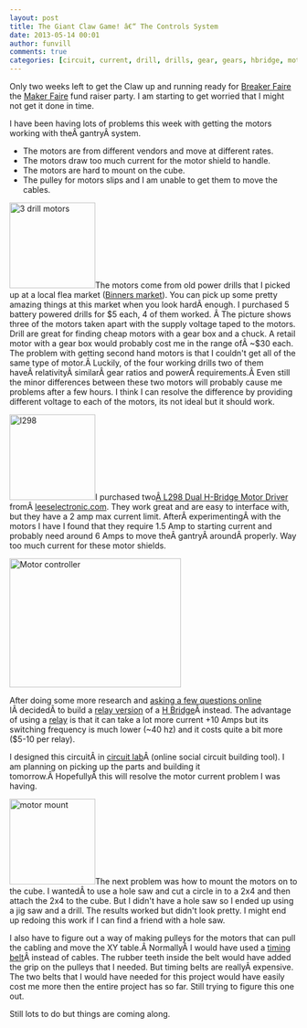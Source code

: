 ```yaml
---
layout: post
title: The Giant Claw Game! â€“ The Controls System 
date: 2013-05-14 00:01
author: funvill
comments: true
categories: [circuit, current, drill, drills, gear, gears, hbridge, motors, Projects, pulley, relay]
---
```

Only two weeks left to get the Claw up and running ready for <a href="http://vancouver.makerfaire.ca/breaker-faire-may-25th/">Breaker Faire</a> the <a href="http://vancouver.makerfaire.ca/">Maker Faire</a> fund raiser party. I am starting to get worried that I might not get it done in time.

I have been having lots of problems this week with getting the motors working with theÂ gantryÂ system.
<ul>
	<li>The motors are from different vendors and move at different rates.</li>
	<li>The motors draw too much current for the motor shield to handle.</li>
	<li>The motors are hard to mount on the cube.</li>
	<li>The pulley for motors slips and I am unable to get them to move the cables.</li>
</ul>
<a href="http://www.abluestar.com/blog/wp-content/uploads/2013/05/2013-05-05-17.32.27.jpg"><img class="size-thumbnail wp-image-3288 alignright" alt="3 drill motors" src="http://www.abluestar.com/blog/wp-content/uploads/2013/05/2013-05-05-17.32.27-150x150.jpg" width="150" height="150" /></a>The motors come from old power drills that I picked up at a local flea market (<a href="http://www.welcometoeastvan.com/2011/09/binners-market-dtes/">Binners market</a>). You can pick up some pretty amazing things at this market when you look hardÂ enough. I purchased 5 battery powered drills for $5 each, 4 of them worked. Â The picture shows three of the motors taken apart with the supply voltage taped to the motors. Drill are great for finding cheap motors with a gear box and a chuck. A retail motor with a gear box would probably cost me in the range ofÂ ~$30 each. The problem with getting second hand motors is that I couldn't get all of the same type of motor.Â Luckily, of the four working drills two of them haveÂ relativityÂ similarÂ gear ratios and powerÂ requirements.Â Even still the minor differences between these two motors will probably cause me problems after a few hours. I think I can resolve the difference by providing different voltage to each of the motors, its not ideal but it should work.

<a href="http://www.abluestar.com/blog/wp-content/uploads/2013/05/l298.png"><img class="size-thumbnail wp-image-3291 alignleft" alt="l298" src="http://www.abluestar.com/blog/wp-content/uploads/2013/05/l298-150x150.png" width="150" height="150" /></a>I purchased two<a href="http://www.seeedstudio.com/depot/l298-dual-hbridge-motor-driver-p-284.html">Â L298 Dual H-Bridge Motor Driver</a> fromÂ <a href="http://www.leeselectronic.com/">leeselectronic.com</a>. They work great and are easy to interface with, but they have a 2 amp max current limit. AfterÂ experimentingÂ with the motors I have I found that they require 1.5 Amp to starting current and probably need around 6 Amps to move theÂ gantryÂ aroundÂ properly. Way too much current for these motor shields.

<a href="https://www.circuitlab.com/circuit/4p5cgq/big-claw-game/#menu_file_link_and_share"><img class="size-medium wp-image-3289 alignright" style="line-height: 18px;" alt="Motor controller" src="http://www.abluestar.com/blog/wp-content/uploads/2013/05/big-claw-game-300x226.png" width="300" height="226" /></a>

After doing some more research and <a href="http://electronics.stackexchange.com/questions/68706/circuit-version-of-a-simple-if-else-program">asking a few questions online</a> IÂ decidedÂ to build a <a href="http://nvhs.wordpress.com/project/catspberry/motor-controller/">relay version</a> of a <a href="http://www.instructables.com/id/How-to-make-an-H-bridge/?ALLSTEPS">H Bridge</a>Â instead. The advantage of using a <a href="http://en.wikipedia.org/wiki/Relay">relay</a> is that it can take a lot more current +10 Amps but its switching frequency is much lower (~40 hz) and it costs quite a bit more ($5-10 per relay).

I designed this circuitÂ in <a href="https://www.circuitlab.com/">circuit lab</a>Â (online social circuit building tool). I am planning on picking up the parts and building it tomorrow.Â HopefullyÂ this will resolve the motor current problem I was having.

<a href="http://www.abluestar.com/blog/wp-content/uploads/2013/05/2013-05-12-13.59.36.jpg"><img class="size-thumbnail wp-image-3292 alignleft" alt="motor mount " src="http://www.abluestar.com/blog/wp-content/uploads/2013/05/2013-05-12-13.59.36-150x150.jpg" width="150" height="150" /></a>The next problem was how to mount the motors on to the cube. I wantedÂ to use a hole saw and cut a circle in to a 2x4 and then attach the 2x4 to the cube. But I didn't have a hole saw so I ended up using a jig saw and a drill. The results worked but didn't look pretty. I might end up redoing this work if I can find a friend with a hole saw.

I also have to figure out a way of making pulleys for the motors that can pull the cabling and move the XY table.Â NormallyÂ I would have used a <a href="http://en.wikipedia.org/wiki/Toothed_belt">timing belt</a>Â instead of cables. The rubber teeth inside the belt would have added the grip on the pulleys that I needed. But timing belts are reallyÂ expensive. The two belts that I would have needed for this project would have easily cost me more then the entire project has so far. Still trying to figure this one out.

Still lots to do but things are coming along.

